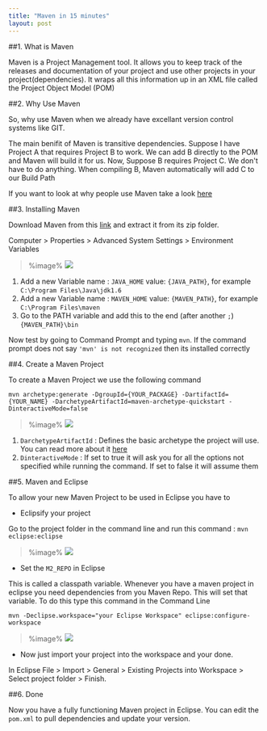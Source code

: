 ```yaml
---
title: "Maven in 15 minutes"
layout: post
---
```


##1. What is Maven

Maven is a Project Management tool. It allows you to keep track of the releases and documentation of your project and use other projects in your project(dependencies). It wraps all this information up in an XML file called the Project Object Model (POM)

##2. Why Use Maven

So, why use Maven when we already have excellant version control systems like GIT. 

The main benifit of Maven is transitive dependencies. Suppose I have Project A that requires Project B to work. We can add B directly to the POM and Maven will build it for us. 
Now, Suppose B requires Project C. We don't have to do anything. When compiling B, Maven automatically will add C to our Build Path

If you want to look at why people use Maven take a look [here](http://maven.apache.org/benefits-of-using-maven.html)

##3. Installing Maven

Download Maven from this [link](http://maven.apache.org/download.cgi) and extract it from its zip folder.

Computer > Properties > Advanced System Settings > Environment Variables

> %image%
><img src='{{site.url}}/assets/{{page.date| date: "%Y-%m-%d" }}/environment%20variables.png' />



1. Add a new Variable name : `JAVA_HOME` value: `{JAVA_PATH}`, for example `C:\Program Files\Java\jdk1.6`
2. Add a new Variable name : `MAVEN_HOME` value: `{MAVEN_PATH}`, for example `C:\Program Files\maven`
2. Go to the PATH variable and add this to the end (after another `;`) `{MAVEN_PATH}\bin` 

Now test by going to Command Prompt and typing `mvn`. If the command prompt does not say `'mvn' is not recognized` then its installed correctly


##4. Create a Maven Project

To create a Maven Project we use the following command

    mvn archetype:generate -DgroupId={YOUR_PACKAGE} -DartifactId={YOUR_NAME} -DarchetypeArtifactId=maven-archetype-quickstart -DinteractiveMode=false

> %image%
> <img src='{{site.url}}/assets/{{page.date| date: "%Y-%m-%d" }}/maven%20new%20project.png' />

1. `DarchetypeArtifactId` : Defines the basic archetype the project will use. You can read more about it [here](http://maven.apache.org/guides/introduction/introduction-to-archetypes.html)
2. `DinteractiveMode` : If set to true it will ask you for all the options not specified while running the command. If set to false it will assume them

##5. Maven and Eclipse

To allow your new Maven Project to be used in Eclipse you have to 

* Eclipsify your project

Go to the project folder in the command line and run this command : `mvn eclipse:eclipse`

> %image%
> <img src='{{site.url}}/assets/{{page.date| date: "%Y-%m-%d" }}/maven%20eclipsify.png' />

* Set the `M2_REPO` in Eclipse

This is called a classpath variable. Whenever you have a maven project in eclipse you need dependencies from you Maven Repo. This will set that variable. To do this type this command in the Command Line

    mvn -Declipse.workspace="your Eclipse Workspace" eclipse:configure-workspace

> %image%
> <img src='{{site.url}}/assets/{{page.date| date: "%Y-%m-%d" }}/m2_repo.png' />

* Now just import your project into the workspace and your done. 

In Eclipse File > Import > General > Existing Projects into Workspace > Select project folder > Finish.

##6. Done

Now you have a fully functioning Maven project in Eclipse. You can edit the `pom.xml` to pull dependencies and update your version.